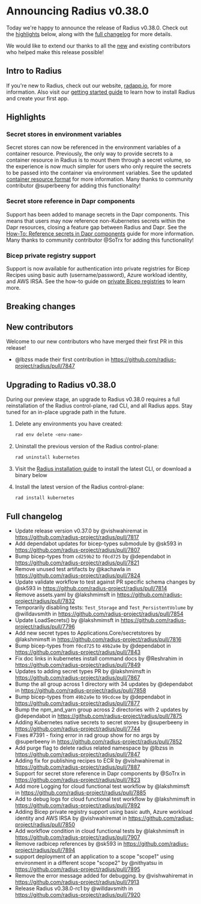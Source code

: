 # Announcing Radius v0.38.0

Today we're happy to announce the release of Radius v0.38.0. Check out the [highlights](#highlights) below, along with the [full changelog](#full-changelog) for more details.

We would like to extend our thanks to all the [new](#new-contributors) and existing contributors who helped make this release possible!

## Intro to Radius

If you're new to Radius, check out our website, [radapp.io](https://radapp.io), for more information. Also visit our [getting started guide](https://docs.radapp.io/getting-started/) to learn how to install Radius and create your first app.

## Highlights

### Secret stores in environment variables

Secret stores can now be referenced in the environment variables of a container resource. Previously, the only way to provide secrets to a container resource in Radius is to mount them through a secret volume, so the experience is now much simpler for users who only require the secrets to be passed into the container via environment variables. See the updated [container resource format](https://docs.radapp.io/reference/resource-schema/core-schema/container-schema/) for more information. Many thanks to community contributor @superbeeny for adding this functionality!

### Secret store reference in Dapr components

Support has been added to manage secrets in the Dapr components. This means that users may now reference non-Kubernetes secrets within the Dapr resources, closing a feature gap between Radius and Dapr. See the [How-To: Reference secrets in Dapr components](https://docs.radapp.io/guides/author-apps/dapr/how-to-dapr-secrets) guide for more information. Many thanks to community contributor @SoTrx for adding this functionality!

### Bicep private registry support

Support is now available for authentication into private registries for Bicep Recipes using basic auth (username/password), Azure workload identity, and AWS IRSA. See the how-to guide on [private Bicep registries](https://docs.radapp.io/guides/recipes/howto-private-bicep-registry/) to learn more.

## Breaking changes

## New contributors

Welcome to our new contributors who have merged their first PR in this release!

- @lbzss made their first contribution in <https://github.com/radius-project/radius/pull/7847>

## Upgrading to Radius v0.38.0

During our preview stage, an upgrade to Radius v0.38.0 requires a full reinstallation of the Radius control-plane, rad CLI, and all Radius apps. Stay tuned for an in-place upgrade path in the future.

1. Delete any environments you have created:

   ```bash
   rad env delete <env-name>
   ```

2. Uninstall the previous version of the Radius control-plane:

   ```bash
   rad uninstall kubernetes
   ```

3. Visit the [Radius installation guide](https://docs.radapp.io/getting-started/install/) to install the latest CLI, or download a binary below

4. Install the latest version of the Radius control-plane:

   ```bash
   rad install kubernetes
   ```

## Full changelog

- Update release version v0.37.0 by @vishwahiremat in <https://github.com/radius-project/radius/pull/7817>
- Add dependabot updates for bicep-types submodule by @sk593 in <https://github.com/radius-project/radius/pull/7807>
- Bump bicep-types from `cd259b2` to `f0cd725` by @dependabot in <https://github.com/radius-project/radius/pull/7821>
- Remove unused test artifacts by @kachawla in <https://github.com/radius-project/radius/pull/7824>
- Update validate workflow to test against PR specific schema changes by @sk593 in <https://github.com/radius-project/radius/pull/7814>
- Remove assets.yaml by @lakshmimsft in <https://github.com/radius-project/radius/pull/7832>
- Temporarily disabling tests: `Test_Storage` and `Test_PersistentVolume` by @willdavsmith in <https://github.com/radius-project/radius/pull/7854>
- Update LoadSecrets() by @lakshmimsft in <https://github.com/radius-project/radius/pull/7796>
- Add new secret types to Applications.Core/secretstores by @lakshmimsft in <https://github.com/radius-project/radius/pull/7816>
- Bump bicep-types from `f0cd725` to `49b2a9e` by @dependabot in <https://github.com/radius-project/radius/pull/7843>
- Fix doc links in kubernetes install command docs by @Reshrahim in <https://github.com/radius-project/radius/pull/7849>
- Updates to adding secret types PR by @lakshmimsft in <https://github.com/radius-project/radius/pull/7867>
- Bump the all group across 1 directory with 34 updates by @dependabot in <https://github.com/radius-project/radius/pull/7858>
- Bump bicep-types from `49b2a9e` to `99cdcee` by @dependabot in <https://github.com/radius-project/radius/pull/7877>
- Bump the npm_and_yarn group across 2 directories with 2 updates by @dependabot in <https://github.com/radius-project/radius/pull/7875>
- Adding Kubernetes native secrets to secret stores by @superbeeny in <https://github.com/radius-project/radius/pull/7744>
- Fixes #7391 - fixing error in rad group show for no args by @superbeeny in <https://github.com/radius-project/radius/pull/7852>
- Add purge flag to delete radius related namespace by @lbzss in <https://github.com/radius-project/radius/pull/7847>
- Adding fix for publishing recipes to ECR by @vishwahiremat in <https://github.com/radius-project/radius/pull/7887>
- Support for secret store reference in Dapr components by @SoTrx in <https://github.com/radius-project/radius/pull/7823>
- Add more Logging for cloud functional test workflow by @lakshmimsft in <https://github.com/radius-project/radius/pull/7885>
- Add to debug logs for cloud functional test workflow by @lakshmimsft in <https://github.com/radius-project/radius/pull/7892>
- Adding Bicep private registry support using basic auth, Azure workload identity and AWS IRSA by @vishwahiremat in <https://github.com/radius-project/radius/pull/7850>
- Add workflow condition in cloud functional tests by @lakshmimsft in <https://github.com/radius-project/radius/pull/7907>
- Remove radbicep references by @sk593 in <https://github.com/radius-project/radius/pull/7894>
- support deployment of an application to a scope "scope1" using environment in a different scope "scope2" by @nithyatsu in <https://github.com/radius-project/radius/pull/7895>
- Remove the error message added for debugging. by @vishwahiremat in <https://github.com/radius-project/radius/pull/7913>
- Release Radius v0.38.0-rc1 by @willdavsmith in <https://github.com/radius-project/radius/pull/7920>
